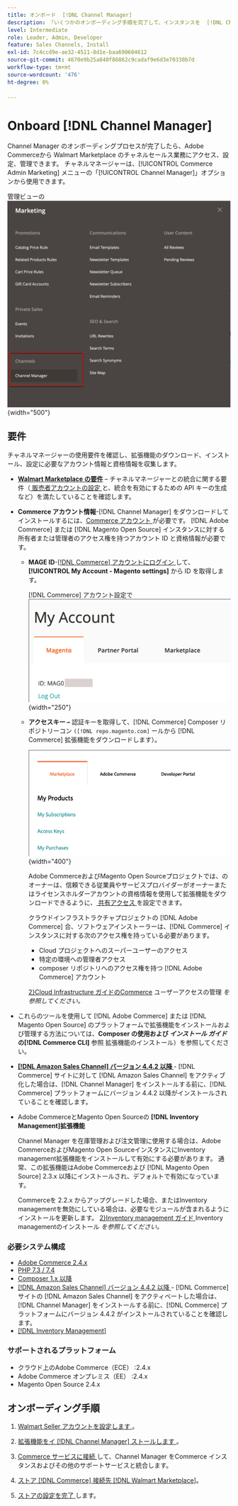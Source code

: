 ```yaml
---
title: オンボード  [!DNL Channel Manager]
description: 「いくつかのオンボーディング手順を完了して、インスタンスを  [!DNL Channel Manager]  サービスに接続します。」
level: Intermediate
role: Leader, Admin, Developer
feature: Sales Channels, Install
exl-id: 7c4ccd9e-ae32-4511-8d1e-baa690604612
source-git-commit: 4670e9b25a840f86862c9cadaf9e6d3e70330b7d
workflow-type: tm+mt
source-wordcount: '476'
ht-degree: 0%

---
```



# Onboard [!DNL Channel Manager]

Channel Manager のオンボーディングプロセスが完了したら、Adobe Commerceから Walmart Marketplace のチャネルセールス業務にアクセス、設定、管理できます。 チャネルマネージャーは、[!UICONTROL Commerce Admin Marketing] メニューの「[!UICONTROL Channel Manager]」オプションから使用できます。

管理ビューの ![[!DNL Channel Manager] のオプション ](assets/channel-manager-admin-view.png){width="500"}

## 要件

チャネルマネージャーの使用要件を確認し、拡張機能のダウンロード、インストール、設定に必要なアカウント情報と資格情報を収集します。

- **[Walmart Marketplace の要件](walmart-requirements.md)** – チャネルマネージャーとの統合に関する要件（[ 販売者アカウントの設定 ](https://sellerhelp.walmart.com/seller/s/guide?article=000008219) と、統合を有効にするための API キーの生成など）を満たしていることを確認します。

- **Commerce アカウント情報**-[!DNL Channel Manager] をダウンロードしてインストールするには、[Commerce アカウント ](https://experienceleague.adobe.com/docs/commerce-admin/start/commerce-account/commerce-account-create.html) が必要です。 [!DNL Adobe Commerce] または [!DNL Magento Open Source] インスタンスに対する所有者または管理者のアクセス権を持つアカウント ID と資格情報が必要です。

   - **MAGE ID**-[[!DNL Commerce] アカウントにログイン ](https://account.magento.com/customer/account/login/) して、**[!UICONTROL My Account - Magento settings]** から ID を取得します。

     [!DNL Commerce] アカウント設定で ![[!DNL MAGEID] 定 ](assets/mageid-my-commerce-account.png){width="250"}

   - **アクセスキー –** 認証キーを取得して、[!DNL Commerce] Composer リポジトリーコン `([!DNL repo.magento.com]` ールから [!DNL Commerce] 拡張機能をダウンロードします）。

     ![[!UICONTROL Commerce Marketplace access keys]](assets/commerce-marketplace-access-keys.png){width="400"}

     Adobe CommerceおよびMagento Open Sourceプロジェクトでは、のオーナーは、信頼できる従業員やサービスプロバイダーがオーナーまたはライセンスホルダーアカウントの資格情報を使用して拡張機能をダウンロードできるように、[ 共有アクセス ](https://experienceleague.adobe.com/docs/commerce-admin/start/commerce-account/commerce-account-share.html) を設定できます。

     クラウドインフラストラクチャプロジェクトの [!DNL Adobe Commerce] 合、ソフトウェアインストーラーは、[!DNL Commerce] インスタンスに対する次のアクセス権を持っている必要があります。

      - Cloud プロジェクトへのスーパーユーザーのアクセス
      - 特定の環境への管理者アクセス
      - composer リポジトリへのアクセス権を持つ [!DNL Adobe Commerce] アカウント

     [2}Cloud Infrastructure ガイドのCommerce](https://experienceleague.adobe.com/docs/commerce-cloud-service/user-guide/project/user-access.html) ユーザーアクセスの管理 *を参照してください。*

- これらのツールを使用して [!DNL Adobe Commerce] または [!DNL Magento Open Source] のプラットフォームで拡張機能をインストールおよび管理する方法については、**Composer の使用および *インストール ガイド* の[!DNL Commerce CLI]** 参照 [](https://experienceleague.adobe.com/docs/commerce-operations/installation-guide/tutorials/extensions.html) 拡張機能のインストール）を参照してください。

- **[[!DNL Amazon Sales Channel] バージョン 4.4.2 以降 ](https://experienceleague.adobe.com/docs/commerce-channels/amazon/release-notes.html)** - [!DNL Commerce] サイトに対して [!DNL Amazon Sales Channel] をアクティブ化した場合は、[!DNL Channel Manager] をインストールする前に、[!DNL Commerce] プラットフォームにバージョン 4.4.2 以降がインストールされていることを確認します。

- Adobe CommerceとMagento Open Sourceの **[!DNL Inventory Management]拡張機能**

  Channel Manager を在庫管理および注文管理に使用する場合は、Adobe CommerceおよびMagento Open SourceインスタンスにInventory management拡張機能をインストールして有効にする必要があります。 通常、この拡張機能はAdobe Commerceおよび [!DNL Magento Open Source] 2.3.x 以降にインストールされ、デフォルトで有効になっています。

  Commerceを 2.2.x からアップグレードした場合、またはInventory managementを無効にしている場合は、必要なモジュールが含まれるようにインストールを更新します。 [2}Inventory management ガイド ](https://experienceleague.adobe.com/docs/commerce-admin/inventory/get-started/install-update.html)Inventory managementのインストール *を参照してください。*

### 必要システム構成

- [Adobe Commerce 2.4.x](https://experienceleague.adobe.com/docs/commerce-operations/release/versions.html)
- [PHP 7.3 / 7.4](https://experienceleague.adobe.com/docs/commerce-operations/installation-guide/prerequisites/php-settings.html)
- [Composer 1.x 以降 ](https://experienceleague.adobe.com/docs/commerce-cloud-service/user-guide/develop/overview.html)
- [[!DNL Amazon Sales Channel]  バージョン 4.4.2 以降 ](https://experienceleague.adobe.com/docs/commerce-channels/amazon/release-notes.html) - [!DNL Commerce] サイトの [!DNL Amazon Sales Channel] をアクティベートした場合は、[!DNL Channel Manager] をインストールする前に、[!DNL Commerce] プラットフォームにバージョン 4.4.2 がインストールされていることを確認します。
- [[!DNL Inventory Management]](https://experienceleague.adobe.com/docs/commerce-admin/inventory/get-started/install-update.html)

### サポートされるプラットフォーム

- クラウド上のAdobe Commerce（ECE） :2.4.x
- Adobe Commerce オンプレミス（EE） :2.4.x
- Magento Open Source 2.4.x

## オンボーディング手順

1. [Walmart Seller アカウントを設定します ](https://seller.walmart.com/signup?q=&amp;origin=solution_provider&amp;src=0014M00001zivMp)。

1. [ 拡張機能をイ  [!DNL Channel Manager]  ストールします ](install.md)。

1. [Commerce サービスに接続 ](connect.md) して、Channel Manager をCommerce インスタンスおよびその他のサポートサービスと統合します。

1. [ ストア  [!DNL Commerce]  接続先  [!DNL Walmart Marketplace]](connect-marketplace.md)。

1. [ ストアの設定を完了 ](complete-sales-channel-store-setup.md) します。

